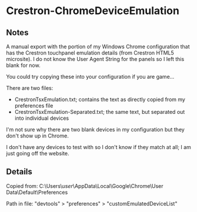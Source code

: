# Crestron-ChromeDeviceEmulation #

## Notes ##

A manual export with the portion of my Windows Chrome configuration that has the Crestron touchpanel emulation details (from Crestron HTML5 microsite). I do not know the User Agent String for the panels so I left this blank for now.

You could try copying these into your configuration if you are game...

There are two files:

- CrestronTsxEmulation.txt; contains the text as directly copied from my preferences file
- CrestronTsxEmulation-Separated.txt; the same text, but separated out into individual devices

I'm not sure why there are two blank devices in my configuration but they don't show up in Chrome. 

I don't have any devices to test with so I don't know if they match at all; I am just going off the website.

## Details ##

Copied from: C:\\Users\\_user_\\AppData\\Local\\Google\\Chrome\\User Data\\Default\\Preferences

Path in file: "devtools" > "preferences" > "customEmulatedDeviceList"
